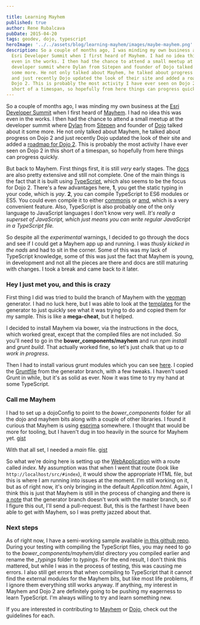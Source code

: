 ```yaml
---

title: Learning Mayhem
published: true
author: Rene Rubalcava
pubDate: 2015-04-20
tags: geodev, dojo, typescript
heroImage: '../../assets/blog/learning-mayhem/images/maybe-mayhem.png'
description: So a couple of months ago, I was minding my own business at the
  Esri Developer Summit when I first heard of Mayhem. I had no idea this was
  even in the works. I then had the chance to attend a small meetup at the
  developer summit where Dylan from Sitepen and founder of Dojo talked about it
  some more. He not only talked about Mayhem, he talked about progress on Dojo 2
  and just recently Dojo updated the look of their site and added a roadmap for
  Dojo 2. This is probably the most activity I have ever seen on Dojo 2 in this
  short of a timespan, so hopefully from here things can progress quickly.
---
```


So a couple of months ago, I was minding my own business at the
[Esri Developer Summit](http://www.esri.com/events/devsummit) when I first heard
of [Mayhem](https://sitepen.github.io/mayhem/guide/#what-is-mayhem). I had no
idea this was even in the works. I then had the chance to attend a small meetup
at the developer summit where [Dylan](http://dylanschiemann.com/) from
[Sitepen](http://www.sitepen.com/) and founder of
[Dojo](http://dojotoolkit.org/) talked about it some more. He not only talked
about Mayhem, he talked about progress on Dojo 2 and just recently Dojo updated
the look of their site and added a
[roadmap for Dojo 2](http://dojotoolkit.org/community/roadmap/). This is
probably the most activity I have ever seen on Dojo 2 in this short of a
timespan, so hopefully from here things can progress quickly.

But back to Mayhem. First things first, it is still _very_ early stages. The
[docs](https://sitepen.github.io/mayhem/guide/#what-is-mayhem) are also pretty
extensive and still not complete. One of the main things is the fact that it is
built using [TypeScript](http://www.typescriptlang.org/), which also seems to be
the focus for Dojo 2. There's a few advantages here, **1**, you get the static
typing in your code, which is _yay_. **2**, you can compile TypeScript to ES6
modules or ES5. You could even compile it to either
[commonjs](http://wiki.commonjs.org/wiki/Modules/1.1.1) or
[amd](http://wiki.commonjs.org/wiki/Modules/AsynchronousDefinition), which is a
very convenient feature. Also, TypeScript is also probably one of the only
language to JavaScript languages I don't know very well. _It's really a superset
of JavaScript, which just means you can write regular JavaScript in a TypeScript
file._

So despite all the _experimental_ warnings, I decided to go through the docs and
see if I could get a Mayhem app up and running. I was _thusly kicked in the
nads_ and had to sit in the corner. Some of this was my lack of TypeScript
knowledge, some of this was just the fact that Mayhem is young, in development
and not all the pieces are there and docs are still maturing with changes. I
took a break and came back to it later.

### Hey I just met you, and this is crazy

First thing I did was tried to build the branch of Mayhem with the
[yeoman](http://yeoman.io/) generator. I had no luck here, but I was able to
look at the
[templates](https://github.com/SitePen/mayhem/tree/generator-mayhem/app/templates)
for the generator to just quickly see what it was trying to do and copied them
for my sample. This is like a **mega-cheat**, but it helped.

I decided to install Mayhem via bower, via the instructions in the docs, which
worked great, except that the compiled files are not included. So you'll need to
go in the **bower\_components/mayhem** and run _npm install_ and _grunt build_.
That actually worked fine, so let's just chalk that up to _a work in progress_.

Then I had to install various grunt modules which you can see
[here](https://github.com/odoe/mayhem-sample/blob/master/package.json). I copied
the [Gruntfile](https://github.com/odoe/mayhem-sample/blob/master/Gruntfile.js)
from the generator branch, with a few tweaks. I haven't used Grunt in while, but
it's as solid as ever. Now it was time to try my hand at some TypeScript.

### Call me Mayhem

I had to set up a dojoConfig to point to the _bower\_components_ folder for all
the dojo and mayhem bits along with a couple of other libraries. I found it
curious that Mayhem is using [esprima](http://esprima.org/) somewhere. I thought
that would be more for tooling, but I haven't dug in too heavily in the source
for Mayhem yet. [gist](https://gist.github.com/odoe/a4c2c8569e9b330c6d55)

With that all set, I needed a _main_ file.
[gist](https://gist.github.com/odoe/62e5b2bb19008284e0d6)

So what we're doing here is setting up the
[WebApplication](https://sitepen.github.io/mayhem/guide/#application-class) with
a route called _index_. My assumption was that when I went that route (look like
`http://localhost/src/#index`), it would show the appropriate HTML file, but
this is where I am running into issues at the moment. I'm still working on it,
but as of right now, it's only bringing in the default _Application.html_.
Again, I think this is just that Mayhem is still in the process of changing and
there is [a note](https://sitepen.github.io/mayhem/guide/#first-app) that the
generator branch doesn't work with the master branch, so if I figure this out,
I'll send a pull-request. But, this is the farthest I have been able to get with
Mayhem, so I was pretty jazzed about that.

### Next steps

As of right now, I have a semi-working sample available
[in this github repo](https://github.com/odoe/mayhem-sample). During your
testing with compiling the TypeScript files, you may need to go to the
_bower\_components/mayhem/dist_ directory you compiled earlier and rename the
_\_typings_ folder to _typings_. For the end result, I don't think this
mattered, but while I was in the process of testing, this was causing me errors.
I also still get errors that when compiling to TypeScript that it cannot find
the external modules for the Mayhem bits, but like most life problems, if I
ignore them everything still works anyway. If anything, my interest in Mayhem
and Dojo 2 are definitely going to be pushing my eagerness to learn TypeScript.
I'm always willing to try and learn something new.

If you are interested in contributing to
[Mayhem](https://github.com/SitePen/mayhem/blob/master/CONTRIBUTING.md) or
[Dojo](https://github.com/dojo/dojo/blob/master/CONTRIBUTING.md), check out the
guidelines for each.
